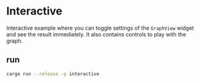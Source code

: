 # Interactive
Interactive example where you can toggle settings of the `GraphView` widget and see the result immediately.
It also contains controls to play with the graph.

## run
```bash
cargo run --release -p interactive
```
